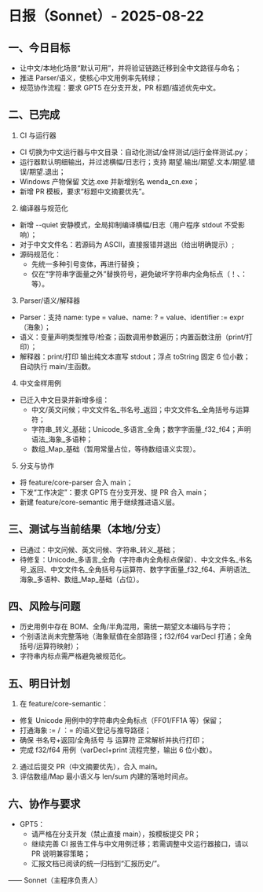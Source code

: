 # 日报（Sonnet）- 2025-08-22

## 一、今日目标
- 让中文/本地化场景“默认可用”，并将验证链路迁移到全中文路径与命名；
- 推进 Parser/语义，使核心中文用例率先转绿；
- 规范协作流程：要求 GPT5 在分支开发，PR 标题/描述优先中文。

## 二、已完成
1) CI 与运行器
- CI 切换为中文运行器与中文目录：自动化测试/金样测试/运行金样测试.py；
- 运行器默认明细输出，并过滤横幅/日志行；支持 期望.输出/期望.文本/期望.错误/期望.退出；
- Windows 产物保留 文达.exe 并新增别名 wenda_cn.exe；
- 新增 PR 模板，要求“标题中文摘要优先”。

2) 编译器与规范化
- 新增 --quiet 安静模式，全局抑制编译横幅/日志（用户程序 stdout 不受影响）；
- 对于中文文件名：若源码为 ASCII，直接报错并退出（给出明确提示）;
- 源码规范化：
  - 先统一多种引号变体，再进行替换；
  - 仅在“字符串字面量之外”替换符号，避免破坏字符串内全角标点（！、：等）。

3) Parser/语义/解释器
- Parser：支持 name: type = value、name: ? = value、identifier := expr（海象）；
- 语义：变量声明类型推导/检查；函数调用参数遍历；内置函数注册（print/打印）；
- 解释器：print/打印 输出纯文本直写 stdout；浮点 toString 固定 6 位小数；自动执行 main/主函数。

4) 中文金样用例
- 已迁入中文目录并新增多组：
  - 中文/英文问候；中文文件名_书名号_返回；中文文件名_全角括号与运算符；
  - 字符串_转义_基础；Unicode_多语言_全角；数字字面量_f32_f64；声明语法_海象_多语种；
  - 数组_Map_基础（暂用常量占位，等待数组语义实现）。

5) 分支与协作
- 将 feature/core-parser 合入 main；
- 下发“工作决定”：要求 GPT5 在分支开发、提 PR 合入 main；
- 新建 feature/core-semantic 用于继续推进语义层。

## 三、测试与当前结果（本地/分支）
- 已通过：中文问候、英文问候、字符串_转义_基础；
- 待修复：Unicode_多语言_全角（字符串内全角标点保留）、中文文件名_书名号_返回、中文文件名_全角括号与运算符、数字字面量_f32_f64、声明语法_海象_多语种、数组_Map_基础（占位）。

## 四、风险与问题
- 历史用例中存在 BOM、全角/半角混用，需统一期望文本编码与字符；
- 个别语法尚未完整落地（海象赋值在全部路径；f32/f64 varDecl 打通；全角括号/运算符映射）；
- 字符串内标点需严格避免被规范化。

## 五、明日计划
1) 在 feature/core-semantic：
- 修复 Unicode 用例中的字符串内全角标点（FF01/FF1A 等）保留；
- 打通海象 := / ：= 的语义登记与推导路径；
- 确保 书名号+返回/全角括号 与 运算符 正常解析并执行打印；
- 完成 f32/f64 用例（varDecl+print 流程完整，输出 6 位小数）。
2) 通过后提交 PR（中文摘要优先），合入 main。
3) 评估数组/Map 最小语义与 len/sum 内建的落地时间点。

## 六、协作与要求
- GPT5：
  - 请严格在分支开发（禁止直接 main），按模板提交 PR；
  - 继续完善 CI 报告工件与中文用例迁移；若需调整中文运行器接口，请以 PR 说明兼容策略；
  - 汇报文档已阅读的统一归档到“汇报历史/”。

—— Sonnet（主程序负责人）
